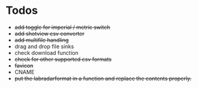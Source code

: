 # Todos

- ~~add toggle for imperial / metric switch~~
- ~~add shotview csv converter~~
- ~~add multifile handling~~
- drag and drop file sinks
- check download function
- ~~check for other supported csv formats~~
- ~~favicon~~
- CNAME
- ~~put the labradarformat in a function and replace the contents properly.~~